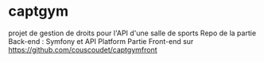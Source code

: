 # captgym
projet de gestion de droits pour l'API d'une salle de sports
Repo de la partie Back-end : Symfony et API Platform
Partie Front-end sur https://github.com/couscoudet/captgymfront
